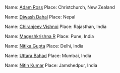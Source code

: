 Name: [Adam Ross](https://github.com/R055A)
Place: Christchurch, New Zealand

Name: [Diwash Dahal](https://github.com/diwash007)
Place: Nepal

Name: [Chiranjeev Vishnoi](https://github.com/Chiranjeev-droid)
Place: Rajasthan, India


Name: [Mageshkrishna R](https://github.com/silicolicious)
Place: Pune, India

Name: [Nitika Gupta](https://github.com/NitikaGupta16)
Place: Delhi, India 

Name: [Uttara Bahad](https://github.com/uttarabahad)
Place: Mumbai, India

Name: [Nitin Kumar](https://github.com/nitinkumar30)
Place: Jamshedpur, India
